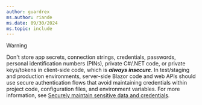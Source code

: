 ```yaml
---
author: guardrex
ms.author: riande
ms.date: 09/30/2024
ms.topic: include
---
```

> [!WARNING]
> Don't store app secrets, connection strings, credentials, passwords, personal identification numbers (PINs), private C#/.NET code, or private keys/tokens in client-side code, which is ***always insecure***. In test/staging and production environments, server-side Blazor code and web APIs should use secure authentication flows that avoid maintaining credentials within project code, configuration files, and environment variables. For more information, see [Securely maintain sensitive data and credentials](xref:blazor/security/index#securely-maintain-sensitive-data-and-credentials).
